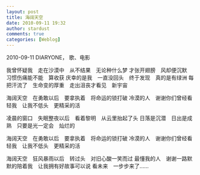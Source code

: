 ```yaml
---
layout: post
title: 海阔天空
date: 2010-09-11 19:32
author: stardust
comments: true
categories: [Weblog]
---
```

2010-09-11 DIARYONE， 歌、电影

我曾怀疑我　走在沙漠中　从不结果　无论种什么梦
才张开翅膀　风却便沉默　习惯伤痛能不能　算收获
庆幸的是我　一直没回头　终于发现　真的是有绿洲
每把汗流了　生命变的厚重　走出沮丧才看见　新宇宙

海阔天空　在勇敢以后　要拿执着　将命运的锁打破
冷漠的人　谢谢你们曾经看轻我　让我不低头　更精采的活

凌晨的窗口　失眠整夜以后　看着黎明　从云里抬起了头
日落是沉潜　日出是成熟　只要是光一定会　灿烂的

海阔天空　在勇敢以后　要拿执着　将命运的锁打破
冷漠的人　谢谢你们曾经看轻我　让我不低头　更精采的活

海阔天空　狂风暴雨以后　转过头　对旧心酸一笑而过
最懂我的人　谢谢一路默默的陪着我　让我拥有好故事可以说
看未来　一步步来了……

